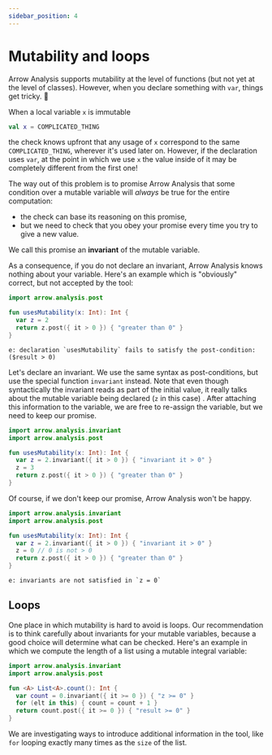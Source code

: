 ```yaml
---
sidebar_position: 4
---
```


# Mutability and loops

Arrow Analysis supports mutability at the level of functions (but not yet at the level of classes). However, when you declare something with `var`, things get tricky. 👻

When a local variable `x` is immutable

```kotlin
val x = COMPLICATED_THING
```

the check knows upfront that any usage of `x` correspond to the same `COMPLICATED_THING`, wherever it's used later on. However, if the declaration uses `var`, at the point in which we use `x` the value inside of it may be completely different from the first one!

The way out of this problem is to promise Arrow Analysis that some condition over a mutable variable will _always_ be true for the entire computation:

- the check can base its reasoning on this promise,
- but we need to check that you obey your promise every time you try to give a new value.

We call this promise an **invariant** of the mutable variable.

As a consequence, if you do not declare an invariant, Arrow Analysis knows nothing about your variable. Here's an example which is "obviously" correct, but not accepted by the tool:

```kotlin
import arrow.analysis.post

fun usesMutability(x: Int): Int {
  var z = 2
  return z.post({ it > 0 }) { "greater than 0" }
}
```
```plain
e: declaration `usesMutability` fails to satisfy the post-condition: ($result > 0)
```

Let's declare an invariant. We use the same syntax as post-conditions, but use the special function `invariant` instead. Note that even though syntactically the invariant reads as part of the initial value, it really talks about the mutable variable being declared (`z` in this case)
. After attaching this information to the variable, we are free to re-assign the variable, but we need to keep our promise.

```kotlin
import arrow.analysis.invariant
import arrow.analysis.post

fun usesMutability(x: Int): Int {
  var z = 2.invariant({ it > 0 }) { "invariant it > 0" }
  z = 3
  return z.post({ it > 0 }) { "greater than 0" }
}
```

Of course, if we don't keep our promise, Arrow Analysis won't be happy.

```kotlin
import arrow.analysis.invariant
import arrow.analysis.post

fun usesMutability(x: Int): Int {
  var z = 2.invariant({ it > 0 }) { "invariant it > 0" }
  z = 0 // 0 is not > 0
  return z.post({ it > 0 }) { "greater than 0" }
}
```
```plain
e: invariants are not satisfied in `z = 0`
```

## Loops

One place in which mutability is hard to avoid is loops. Our recommendation is to think carefully about invariants for your mutable variables, because a good choice will determine what can be checked. Here's an example in which we compute the length of a list using a mutable integral variable:

```kotlin
import arrow.analysis.invariant
import arrow.analysis.post

fun <A> List<A>.count(): Int {
  var count = 0.invariant({ it >= 0 }) { "z >= 0" }
  for (elt in this) { count = count + 1 }
  return count.post({ it >= 0 }) { "result >= 0" }
}
```

We are investigating ways to introduce additional information in the tool, like `for` looping exactly many times as the `size` of the list.
